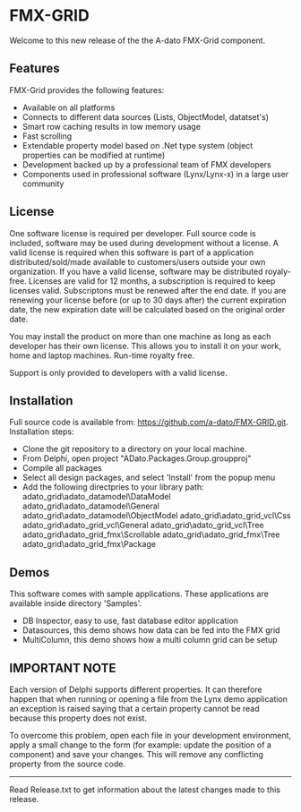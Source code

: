 # FMX-GRID
Welcome to this new release of the the A-dato FMX-Grid component.

## Features
FMX-Grid provides the following features:
* Available on all platforms
* Connects to different data sources (Lists, ObjectModel, datatset's)
* Smart row caching results in low memory usage
* Fast scrolling
* Extendable property model based on .Net type system (object properties can be modified at runtime)
* Development backed up by a professional team of FMX developers
* Components used in professional software (Lynx/Lynx-x) in a large user community

## License
One software license is required per developer.
Full source code is included, software may be used during development without a license. A valid license is required when this software is part of a application distributed/sold/made available to customers/users outside your own organization. If you have a valid license, software may be distributed royaly-free. Licenses are valid for 12 months, a subscription is required to keep licenses valid. Subscriptons must be renewed after the end date. If you are renewing your license before (or up to 30 days after) the current expiration date, the new expiration date will be calculated based on the original order date.

You may install the product on more than one machine as long as each developer has their own license. This allows you to install it on your work, home and laptop machines. Run-time royalty free.

Support is only provided to developers with a valid license.
## Installation
Full source code is available from: https://github.com/a-dato/FMX-GRID.git. 
Installation steps:
* Clone the git repository to a directory on your local machine.
* From Delphi, open project "ADato.Packages.Group.groupproj"
* Compile all packages
* Select all design packages, and select 'Install' from the popup menu
* Add the following directpries to your library path:
	adato_grid\adato_datamodel\DataModel
	adato_grid\adato_datamodel\General
	adato_grid\adato_datamodel\ObjectModel
	adato_grid\adato_grid_vcl\Css
	adato_grid\adato_grid_vcl\General
	adato_grid\adato_grid_vcl\Tree
	adato_grid\adato_grid_fmx\Scrollable
	adato_grid\adato_grid_fmx\Tree
	adato_grid\adato_grid_fmx\Package

## Demos
This software comes with sample applications. These applications are available inside directory 'Samples'.
* DB Inspector, easy to use, fast database editor application
* Datasources, this demo shows how data can be fed into the FMX grid
* MultiColumn, this demo shows how a multi column grid can be setup

## IMPORTANT NOTE

Each version of Delphi supports different properties. It can therefore happen that
when running or opening a file from the Lynx demo application an exception is
raised saying that a certain property cannot be read because this property does
not exist.

To overcome this problem, open each file in your development environment,
apply a small change to the form (for example: update the position of a component)
and save your changes. This will remove any conflicting property from the source code.


****************

Read Release.txt to get information about the latest changes made to this release.

